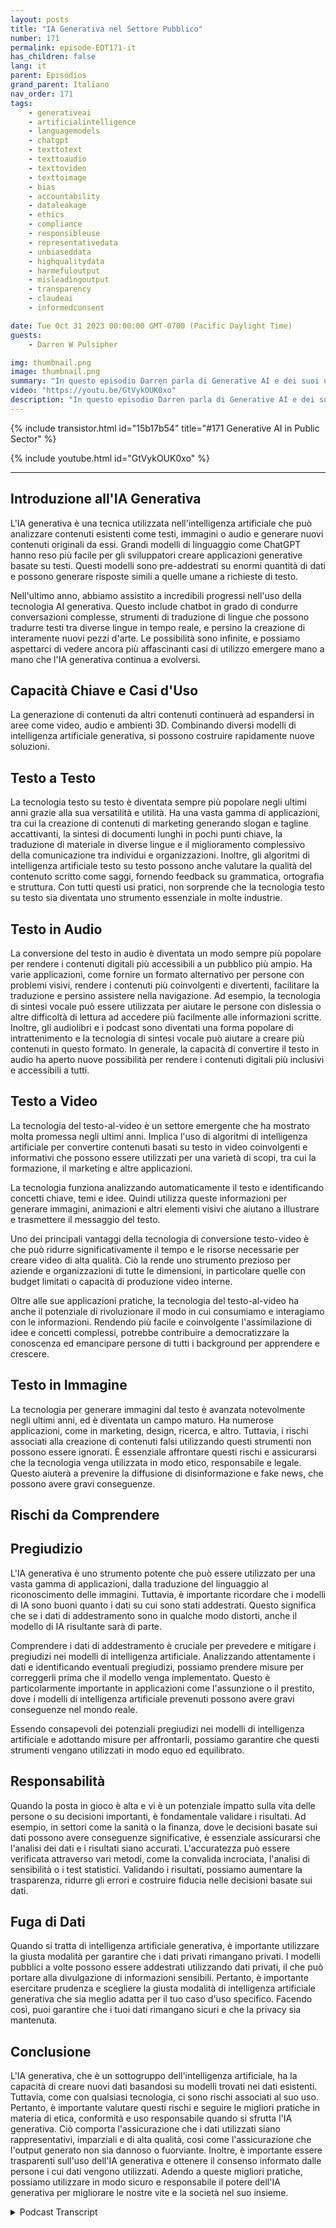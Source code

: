 ```yaml
---
layout: posts
title: "IA Generativa nel Settore Pubblico"
number: 171
permalink: episode-EDT171-it
has_children: false
lang: it
parent: Episódios
grand_parent: Italiano
nav_order: 171
tags:
    - generativeai
    - artificialintelligence
    - languagemodels
    - chatgpt
    - texttotext
    - texttoaudio
    - texttovideo
    - texttoimage
    - bias
    - accountability
    - dataleakage
    - ethics
    - compliance
    - responsibleuse
    - representativedata
    - unbiaseddata
    - highqualitydata
    - harmefuloutput
    - misleadingoutput
    - transparency
    - claudeai
    - informedconsent

date: Tue Oct 31 2023 00:00:00 GMT-0700 (Pacific Daylight Time)
guests:
    - Darren W Pulsipher

img: thumbnail.png
image: thumbnail.png
summary: "In questo episodio Darren parla di Generative AI e dei suoi utilizzi pratici. La Generative AI sta esplodendo con nuove capacità come la creazione di testo, immagini, video e audio. Tuttavia, ci sono rischi come il pregiudizio, la responsabilità e la perdita di dati che devono essere affrontati."
video: "https://youtu.be/GtVykOUK0xo"
description: "In questo episodio Darren parla di Generative AI e dei suoi utilizzi pratici. La Generative AI sta esplodendo con nuove capacità come la creazione di testo, immagini, video e audio. Tuttavia, ci sono rischi come il pregiudizio, la responsabilità e la perdita di dati che devono essere affrontati."
---
```


<div>
{% include transistor.html id="15b17b54" title="#171 Generative AI in Public Sector" %}

{% include youtube.html id="GtVykOUK0xo" %}
</div>

---

## Introduzione all'IA Generativa

L'IA generativa è una tecnica utilizzata nell'intelligenza artificiale che può analizzare contenuti esistenti come testi, immagini o audio e generare nuovi contenuti originali da essi. Grandi modelli di linguaggio come ChatGPT hanno reso più facile per gli sviluppatori creare applicazioni generative basate su testi. Questi modelli sono pre-addestrati su enormi quantità di dati e possono generare risposte simili a quelle umane a richieste di testo.

Nell'ultimo anno, abbiamo assistito a incredibili progressi nell'uso della tecnologia AI generativa. Questo include chatbot in grado di condurre conversazioni complesse, strumenti di traduzione di lingue che possono tradurre testi tra diverse lingue in tempo reale, e persino la creazione di interamente nuovi pezzi d'arte. Le possibilità sono infinite, e possiamo aspettarci di vedere ancora più affascinanti casi di utilizzo emergere mano a mano che l'IA generativa continua a evolversi.

## Capacità Chiave e Casi d'Uso

La generazione di contenuti da altri contenuti continuerà ad espandersi in aree come video, audio e ambienti 3D. Combinando diversi modelli di intelligenza artificiale generativa, si possono costruire rapidamente nuove soluzioni.

## Testo a Testo

La tecnologia testo su testo è diventata sempre più popolare negli ultimi anni grazie alla sua versatilità e utilità. Ha una vasta gamma di applicazioni, tra cui la creazione di contenuti di marketing generando slogan e tagline accattivanti, la sintesi di documenti lunghi in pochi punti chiave, la traduzione di materiale in diverse lingue e il miglioramento complessivo della comunicazione tra individui e organizzazioni. Inoltre, gli algoritmi di intelligenza artificiale testo su testo possono anche valutare la qualità del contenuto scritto come saggi, fornendo feedback su grammatica, ortografia e struttura. Con tutti questi usi pratici, non sorprende che la tecnologia testo su testo sia diventata uno strumento essenziale in molte industrie.

## Testo in Audio

La conversione del testo in audio è diventata un modo sempre più popolare per rendere i contenuti digitali più accessibili a un pubblico più ampio. Ha varie applicazioni, come fornire un formato alternativo per persone con problemi visivi, rendere i contenuti più coinvolgenti e divertenti, facilitare la traduzione e persino assistere nella navigazione. Ad esempio, la tecnologia di sintesi vocale può essere utilizzata per aiutare le persone con dislessia o altre difficoltà di lettura ad accedere più facilmente alle informazioni scritte. Inoltre, gli audiolibri e i podcast sono diventati una forma popolare di intrattenimento e la tecnologia di sintesi vocale può aiutare a creare più contenuti in questo formato. In generale, la capacità di convertire il testo in audio ha aperto nuove possibilità per rendere i contenuti digitali più inclusivi e accessibili a tutti.

## Testo a Video

La tecnologia del testo-al-video è un settore emergente che ha mostrato molta promessa negli ultimi anni. Implica l'uso di algoritmi di intelligenza artificiale per convertire contenuti basati su testo in video coinvolgenti e informativi che possono essere utilizzati per una varietà di scopi, tra cui la formazione, il marketing e altre applicazioni.

La tecnologia funziona analizzando automaticamente il testo e identificando concetti chiave, temi e idee. Quindi utilizza queste informazioni per generare immagini, animazioni e altri elementi visivi che aiutano a illustrare e trasmettere il messaggio del testo.

Uno dei principali vantaggi della tecnologia di conversione testo-video è che può ridurre significativamente il tempo e le risorse necessarie per creare video di alta qualità. Ciò la rende uno strumento prezioso per aziende e organizzazioni di tutte le dimensioni, in particolare quelle con budget limitati o capacità di produzione video interne.

Oltre alle sue applicazioni pratiche, la tecnologia del testo-al-video ha anche il potenziale di rivoluzionare il modo in cui consumiamo e interagiamo con le informazioni. Rendendo più facile e coinvolgente l'assimilazione di idee e concetti complessi, potrebbe contribuire a democratizzare la conoscenza ed emancipare persone di tutti i background per apprendere e crescere.

## Testo in Immagine

La tecnologia per generare immagini dal testo è avanzata notevolmente negli ultimi anni, ed è diventata un campo maturo. Ha numerose applicazioni, come in marketing, design, ricerca, e altro. Tuttavia, i rischi associati alla creazione di contenuti falsi utilizzando questi strumenti non possono essere ignorati. È essenziale affrontare questi rischi e assicurarsi che la tecnologia venga utilizzata in modo etico, responsabile e legale. Questo aiuterà a prevenire la diffusione di disinformazione e fake news, che possono avere gravi conseguenze.

## Rischi da Comprendere

## Pregiudizio

L'IA generativa è uno strumento potente che può essere utilizzato per una vasta gamma di applicazioni, dalla traduzione del linguaggio al riconoscimento delle immagini. Tuttavia, è importante ricordare che i modelli di IA sono buoni quanto i dati su cui sono stati addestrati. Questo significa che se i dati di addestramento sono in qualche modo distorti, anche il modello di IA risultante sarà di parte.

Comprendere i dati di addestramento è cruciale per prevedere e mitigare i pregiudizi nei modelli di intelligenza artificiale. Analizzando attentamente i dati e identificando eventuali pregiudizi, possiamo prendere misure per correggerli prima che il modello venga implementato. Questo è particolarmente importante in applicazioni come l'assunzione o il prestito, dove i modelli di intelligenza artificiale prevenuti possono avere gravi conseguenze nel mondo reale.

Essendo consapevoli dei potenziali pregiudizi nei modelli di intelligenza artificiale e adottando misure per affrontarli, possiamo garantire che questi strumenti vengano utilizzati in modo equo ed equilibrato.

## Responsabilità

Quando la posta in gioco è alta e vi è un potenziale impatto sulla vita delle persone o su decisioni importanti, è fondamentale validare i risultati. Ad esempio, in settori come la sanità o la finanza, dove le decisioni basate sui dati possono avere conseguenze significative, è essenziale assicurarsi che l'analisi dei dati e i risultati siano accurati. L'accuratezza può essere verificata attraverso vari metodi, come la convalida incrociata, l'analisi di sensibilità o i test statistici. Validando i risultati, possiamo aumentare la trasparenza, ridurre gli errori e costruire fiducia nelle decisioni basate sui dati.

## Fuga di Dati

Quando si tratta di intelligenza artificiale generativa, è importante utilizzare la giusta modalità per garantire che i dati privati rimangano privati. I modelli pubblici a volte possono essere addestrati utilizzando dati privati, il che può portare alla divulgazione di informazioni sensibili. Pertanto, è importante esercitare prudenza e scegliere la giusta modalità di intelligenza artificiale generativa che sia meglio adatta per il tuo caso d'uso specifico. Facendo così, puoi garantire che i tuoi dati rimangano sicuri e che la privacy sia mantenuta.

## Conclusione

L'IA generativa, che è un sottogruppo dell'intelligenza artificiale, ha la capacità di creare nuovi dati basandosi su modelli trovati nei dati esistenti. Tuttavia, come con qualsiasi tecnologia, ci sono rischi associati al suo uso. Pertanto, è importante valutare questi rischi e seguire le migliori pratiche in materia di etica, conformità e uso responsabile quando si sfrutta l'IA generativa. Ciò comporta l'assicurazione che i dati utilizzati siano rappresentativi, imparziali e di alta qualità, così come l'assicurazione che l'output generato non sia dannoso o fuorviante. Inoltre, è importante essere trasparenti sull'uso dell'IA generativa e ottenere il consenso informato dalle persone i cui dati vengono utilizzati. Adendo a queste migliori pratiche, possiamo utilizzare in modo sicuro e responsabile il potere dell'IA generativa per migliorare le nostre vite e la società nel suo insieme.



<details>
<summary> Podcast Transcript </summary>

<p></p>

</details>
